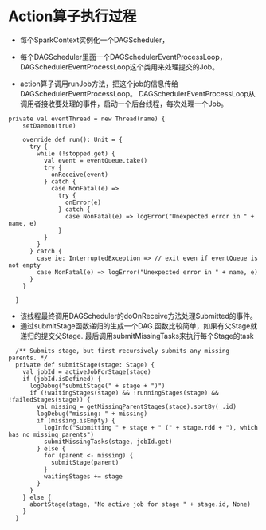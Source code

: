 # Action算子执行过程

* 每个SparkContext实例化一个DAGScheduler，
* 每个DAGScheduler里面一个DAGSchedulerEventProcessLoop，DAGSchedulerEventProcessLoop这个类用来处理提交的Job。

* action算子调用runJob方法，把这个job的信息传给DAGSchedulerEventProcessLoop。
DAGSchedulerEventProcessLoop从调用者接收要处理的事件，启动一个后台线程，每次处理一个Job。
```
private val eventThread = new Thread(name) {
    setDaemon(true)

    override def run(): Unit = {
      try {
        while (!stopped.get) {
          val event = eventQueue.take()
          try {
            onReceive(event)
          } catch {
            case NonFatal(e) =>
              try {
                onError(e)
              } catch {
                case NonFatal(e) => logError("Unexpected error in " + name, e)
              }
          }
        }
      } catch {
        case ie: InterruptedException => // exit even if eventQueue is not empty
        case NonFatal(e) => logError("Unexpected error in " + name, e)
      }
    }

  }
```

* 该线程最终调用DAGScheduler的doOnReceive方法处理Submitted的事件。
* 通过submitStage函数递归的生成一个DAG.函数比较简单，如果有父Stage就递归的提交父Stage.
最后调用submitMissingTasks来执行每个Stage的task

```
  /** Submits stage, but first recursively submits any missing parents. */
  private def submitStage(stage: Stage) {
    val jobId = activeJobForStage(stage)
    if (jobId.isDefined) {
      logDebug("submitStage(" + stage + ")")
      if (!waitingStages(stage) && !runningStages(stage) && !failedStages(stage)) {
        val missing = getMissingParentStages(stage).sortBy(_.id)
        logDebug("missing: " + missing)
        if (missing.isEmpty) {
          logInfo("Submitting " + stage + " (" + stage.rdd + "), which has no missing parents")
          submitMissingTasks(stage, jobId.get)
        } else {
          for (parent <- missing) {
            submitStage(parent)
          }
          waitingStages += stage
        }
      }
    } else {
      abortStage(stage, "No active job for stage " + stage.id, None)
    }
  }
```

